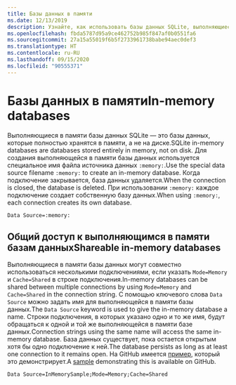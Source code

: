 ```yaml
---
title: Базы данных в памяти
ms.date: 12/13/2019
description: Узнайте, как использовать базы данных SQLite, выполняющиеся в памяти.
ms.openlocfilehash: fbda5787d95a9ce462752b985f847af0b0551fa6
ms.sourcegitcommit: 27a15a55019f6b5f2733961738babe94aec0def3
ms.translationtype: HT
ms.contentlocale: ru-RU
ms.lasthandoff: 09/15/2020
ms.locfileid: "90555371"
---
```

# <a name="in-memory-databases"></a><span data-ttu-id="7a009-103">Базы данных в памяти</span><span class="sxs-lookup"><span data-stu-id="7a009-103">In-memory databases</span></span>

<span data-ttu-id="7a009-104">Выполняющиеся в памяти базы данных SQLite — это базы данных, которые полностью хранятся в памяти, а не на диске.</span><span class="sxs-lookup"><span data-stu-id="7a009-104">SQLite in-memory databases are databases stored entirely in memory, not on disk.</span></span> <span data-ttu-id="7a009-105">Для создания выполняющейся в памяти базы данных используется специальное имя файла источника данных `:memory:`.</span><span class="sxs-lookup"><span data-stu-id="7a009-105">Use the special data source filename `:memory:` to create an in-memory database.</span></span> <span data-ttu-id="7a009-106">Когда подключение закрывается, база данных удаляется.</span><span class="sxs-lookup"><span data-stu-id="7a009-106">When the connection is closed, the database is deleted.</span></span> <span data-ttu-id="7a009-107">При использовании `:memory:` каждое подключение создает собственную базу данных.</span><span class="sxs-lookup"><span data-stu-id="7a009-107">When using `:memory:`, each connection creates its own database.</span></span>

```connectionstring
Data Source=:memory:
```

## <a name="shareable-in-memory-databases"></a><span data-ttu-id="7a009-108">Общий доступ к выполняющимся в памяти базам данных</span><span class="sxs-lookup"><span data-stu-id="7a009-108">Shareable in-memory databases</span></span>

<span data-ttu-id="7a009-109">Выполняющиеся в памяти базы данных могут совместно использоваться несколькими подключениями, если указать `Mode=Memory` и `Cache=Shared` в строке подключения.</span><span class="sxs-lookup"><span data-stu-id="7a009-109">In-memory databases can be shared between multiple connections by using `Mode=Memory` and `Cache=Shared` in the connection string.</span></span> <span data-ttu-id="7a009-110">С помощью ключевого слова `Data Source` можно задать имя для выполняющейся в памяти базы данных.</span><span class="sxs-lookup"><span data-stu-id="7a009-110">The `Data Source` keyword is used to give the in-memory database a name.</span></span> <span data-ttu-id="7a009-111">Строки подключения, в которых указано одно и то же имя, будут обращаться к одной и той же выполняющейся в памяти базе данных.</span><span class="sxs-lookup"><span data-stu-id="7a009-111">Connection strings using the same name will access the same in-memory database.</span></span> <span data-ttu-id="7a009-112">База данных существует, пока остается открытым хотя бы одно подключение к ней.</span><span class="sxs-lookup"><span data-stu-id="7a009-112">The database persists as long as at least one connection to it remains open.</span></span> <span data-ttu-id="7a009-113">На GitHub имеется [пример](https://github.com/dotnet/docs/blob/master/samples/snippets/standard/data/sqlite/InMemorySample/Program.cs), который это демонстрирует.</span><span class="sxs-lookup"><span data-stu-id="7a009-113">A [sample](https://github.com/dotnet/docs/blob/master/samples/snippets/standard/data/sqlite/InMemorySample/Program.cs) demonstrating this is available on GitHub.</span></span>

```connectionstring
Data Source=InMemorySample;Mode=Memory;Cache=Shared
```
